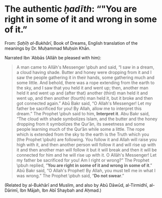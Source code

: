 
# The authentic _ḥadīth_: “"You are right in some of it and wrong in some of it.”

From: _Ṣaḥīḥ al-Bukhārī_, Book of Dreams, English translation of the meanings by Dr. Muḥammad Muḥsin Khān.

Narrated Ibn ʿAbbās (Allāh be pleased with him):

> A man came to Allāh's Messenger \pbuh and
 said, “I saw in a dream, a cloud having shade. Butter and honey were dropping from it and I saw the people gathering it in their hands, some gathering much and some little. And behold, there was a rope extending from the earth to the sky, and I saw that you held it and went up; then, another man held it and went up and (after that) another (third) man held it and went up, and then another (fourth) man held it, but it broke and then got connected again.” Abū Bakr said, “O Allah's Messenger! Let my father be sacrificed for you! By Allah, allow me to interpret this dream.” The Prophet \pbuh said to him, **Interpret it**. Abu Bakr said, “The cloud with shade symbolizes Islam, and the butter and the honey dropping from it symbolizes the Qurʾān, its sweetness and some
 people learning much of the Qurʾān while some a little. The rope which is extended from the sky to the earth is the Truth which you (the Prophet \pbuh) are following. You
 follow it and Allah will raise you high with it, and then another person will follow it and will rise up with it and then another man
 will follow it but it will break and then it will be connected for him and he will rise up with it. O Allāh's Messenger! Let my father be
 sacrificed for you! Am I right or wrong?” The Prophet \pbuh replied, “**You are right in some of it and wrong in some of it**.” Abū Bakr said, “O Allah's Prophet! By Allah, you
 must tell me in what I was wrong.” The Prophet \pbuh said, “**Do not swear**.”

(Related by al-Bukhārī and Muslim, and also by Abū Dāwūd, al-Tirmidhī, al-Dārimī, Ibn Mājah, Ibn Abī Shaybah and Aḥmad.)


